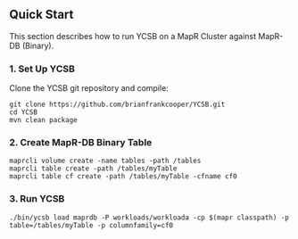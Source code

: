 <!--
Copyright (c) 2012 - 2017 YCSB contributors. All rights reserved.

Licensed under the Apache License, Version 2.0 (the "License"); you
may not use this file except in compliance with the License. You
may obtain a copy of the License at

http://www.apache.org/licenses/LICENSE-2.0

Unless required by applicable law or agreed to in writing, software
distributed under the License is distributed on an "AS IS" BASIS,
WITHOUT WARRANTIES OR CONDITIONS OF ANY KIND, either express or
implied. See the License for the specific language governing
permissions and limitations under the License. See accompanying
LICENSE file.
-->

## Quick Start

This section describes how to run YCSB on a MapR Cluster against MapR-DB (Binary). 

### 1. Set Up YCSB

Clone the YCSB git repository and compile:

    git clone https://github.com/brianfrankcooper/YCSB.git
    cd YCSB
    mvn clean package

### 2. Create MapR-DB Binary Table

    maprcli volume create -name tables -path /tables
    maprcli table create -path /tables/myTable	
    maprcli table cf create -path /tables/myTable -cfname cf0

### 3. Run YCSB
    
    ./bin/ycsb load maprdb -P workloads/workloada -cp $(mapr classpath) -p table=/tables/myTable -p columnfamily=cf0

